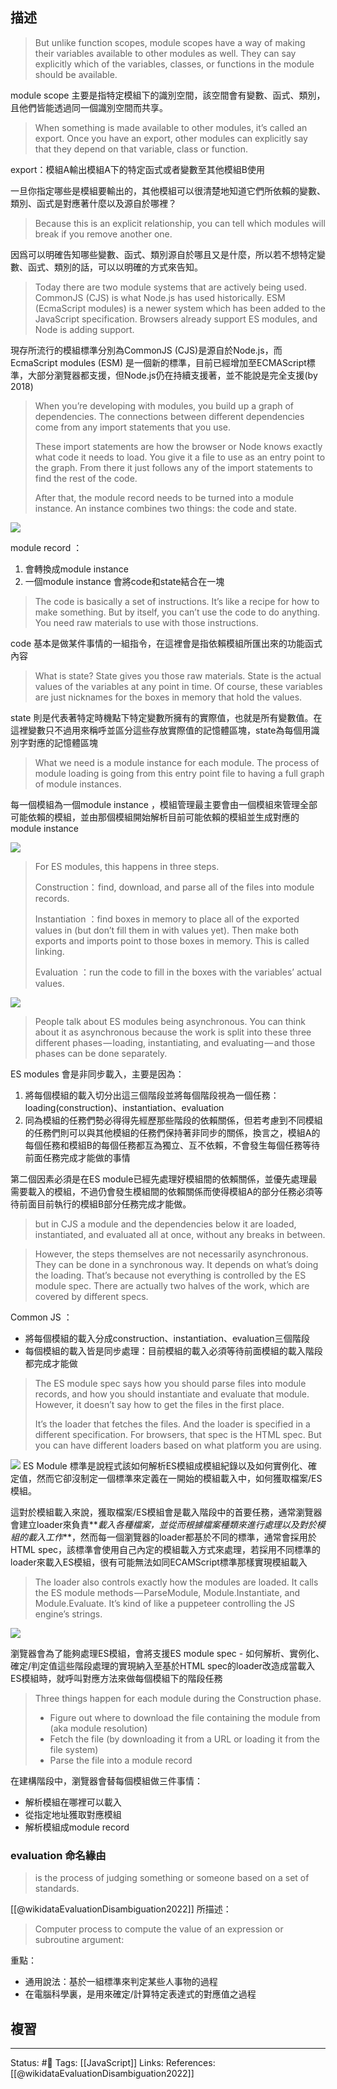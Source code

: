 


## 描述

  
  > But unlike function scopes, module scopes have a way of making their variables available to other modules as well. They can say explicitly which of the variables, classes, or functions in the module should be available. 
  
  
module scope 主要是指特定模組下的識別空間，該空間會有變數、函式、類別，且他們皆能透過同一個識別空間而共享。

> When something is made available to other modules, it’s called an export. Once you have an export, other modules can explicitly say that they depend on that variable, class or function. 

export：模組A輸出模組A下的特定函式或者變數至其他模組B使用  
  
一旦你指定哪些是模組要輸出的，其他模組可以很清楚地知道它們所依賴的變數、類別、函式是對應著什麼以及源自於哪裡？

> Because this is an explicit relationship, you can tell which modules will break if you remove another one. 


因爲可以明確告知哪些變數、函式、類別源自於哪且又是什麼，所以若不想特定變數、函式、類別的話，可以以明確的方式來告知。

> Today there are two module systems that are actively being used. CommonJS (CJS) is what Node.js has used historically. ESM (EcmaScript modules) is a newer system which has been added to the JavaScript specification. Browsers already support ES modules, and Node is adding support. 


現存所流行的模組標準分別為CommonJS (CJS)是源自於Node.js，而EcmaScript modules (ESM) 是一個新的標準，目前已經增加至ECMAScript標準，大部分瀏覽器都支援，但Node.js仍在持續支援著，並不能說是完全支援(by 2018)

> When you’re developing with modules, you build up a graph of dependencies. The connections between different dependencies come from any import statements that you use.
> 
 > These import statements are how the browser or Node knows exactly what code it needs to load. You give it a file to use as an entry point to the graph. From there it just follows any of the import statements to find the rest of the code. 
 > 
 > After that, the module record needs to be turned into a module instance. An instance combines two things: the code and state. 


![](https://hacks.mozilla.org/files/2018/03/05_module_record-768x441.png)
 
module record ：
1.  會轉換成module instance
2.  一個module instance 會將code和state結合在一塊

> The code is basically a set of instructions. It’s like a recipe for how to make something. But by itself, you can’t use the code to do anything. You need raw materials to use with those instructions. 

code 基本是做某件事情的一組指令，在這裡會是指依賴模組所匯出來的功能函式內容

> What is state? State gives you those raw materials. State is the actual values of the variables at any point in time. Of course, these variables are just nicknames for the boxes in memory that hold the values. 

state 則是代表著特定時機點下特定變數所擁有的實際值，也就是所有變數值。在這裡變數只不過用來稱呼並區分這些存放實際值的記憶體區塊，state為每個用識別字對應的記憶體區塊

> What we need is a module instance for each module. The process of module loading is going from this entry point file to having a full graph of module instances. 

每一個模組為一個module instance ，模組管理最主要會由一個模組來管理全部可能依賴的模組，並由那個模組開始解析目前可能依賴的模組並生成對應的module instance

![](https://hacks.mozilla.org/files/2018/03/06_module_instance-768x572.png)

> For ES modules, this happens in three steps.
> 
> Construction： find, download, and parse all of the files into module records.
> 
> Instantiation ：find boxes in memory to place all of the exported values in (but don’t fill them in with values yet). Then make both exports and imports point to those boxes in memory. This is called linking.
> 
> Evaluation ：run the code to fill in the boxes with the variables’ actual values. 

![](https://hacks.mozilla.org/files/2018/03/07_3_phases-768x282.png)

> People talk about ES modules being asynchronous. You can think about it as asynchronous because the work is split into these three different phases — loading, instantiating, and evaluating — and those phases can be done separately. 


ES modules 會是非同步載入，主要是因為：

1.  將每個模組的載入切分出這三個階段並將每個階段視為一個任務：loading(construction)、instantiation、evaluation
2.  同為模組的任務們勢必得得先經歷那些階段的依賴關係，但若考慮到不同模組的任務們則可以與其他模組的任務們保持著非同步的關係，換言之，模組A的每個任務和模組B的每個任務都互為獨立、互不依賴，不會發生每個任務等待前面任務完成才能做的事情

第二個因素必須是在ES module已經先處理好模組間的依賴關係，並優先處理最需要載入的模組，不過仍會發生模組間的依賴關係而使得模組A的部分任務必須等待前面目前執行的模組B部分任務完成才能做。
> but in CJS a module and the dependencies below it are loaded, instantiated, and evaluated all at once, without any breaks in between.
  
  > However, the steps themselves are not necessarily asynchronous. They can be done in a synchronous way. It depends on what’s doing the loading. That’s because not everything is controlled by the ES module spec. There are actually two halves of the work, which are covered by different specs. 
  
Common JS ：

 * 將每個模組的載入分成construction、instantiation、evaluation三個階段
 * 每個模組的載入皆是同步處理：目前模組的載入必須等待前面模組的載入階段都完成才能做

> The ES module spec says how you should parse files into module records, and how you should instantiate and evaluate that module. However, it doesn’t say how to get the files in the first place.
> 
 > It’s the loader that fetches the files. And the loader is specified in a different specification. For browsers, that spec is the HTML spec. But you can have different loaders based on what platform you are using. 
 
 ![](https://hacks.mozilla.org/files/2018/03/07_loader_vs_es-768x439.png)
ES Module 標準是說程式該如何解析ES模組成模組紀錄以及如何實例化、確定值，然而它卻沒制定一個標準來定義在一開始的模組載入中，如何獲取檔案/ES模組。

這對於模組載入來說，獲取檔案/ES模組會是載入階段中的首要任務，通常瀏覽器會建立loader來負責\*\*_載入各種檔案，並從而根據檔案種類來進行處理以及對於模組的載入工作_\*\*，然而每一個瀏覽器的loader都基於不同的標準，通常會採用於HTML spec，該標準會使用自己內定的模組載入方式來處理，若採用不同標準的loader來載入ES模組，很有可能無法如同ECAMScript標準那樣實現模組載入

> The loader also controls exactly how the modules are loaded. It calls the ES module methods — ParseModule, Module.Instantiate, and Module.Evaluate. It’s kind of like a puppeteer controlling the JS engine’s strings. 

![](https://hacks.mozilla.org/files/2018/03/08_loader_as_puppeteer-768x507.png)


瀏覽器會為了能夠處理ES模組，會將支援ES module spec - 如何解析、實例化、確定/判定值這些階段處理的實現納入至基於HTML spec的loader改造成當載入ES模組時，就呼叫對應方法來做每個模組下的階段任務

> Three things happen for each module during the Construction phase.
> - Figure out where to download the file containing the module from (aka module resolution)
> - Fetch the file (by downloading it from a URL or loading it from the file system)
> - Parse the file into a module record 


在建構階段中，瀏覽器會替每個模組做三件事情：

 * 解析模組在哪裡可以載入
 * 從指定地址獲取對應模組
 * 解析模組成module record

### evaluation 命名緣由


> is the process of judging something or someone based on a set of standards.


[[@wikidataEvaluationDisambiguation2022]] 所描述：
> Computer process to compute the value of an expression or subroutine argument:

重點：
- 通用說法：基於一組標準來判定某些人事物的過程
- 在電腦科學裏，是用來確定/計算特定表達式的對應值之過程


## 複習


---
Status: #🌱 
Tags:
[[JavaScript]]
Links:
References:
[[@wikidataEvaluationDisambiguation2022]]